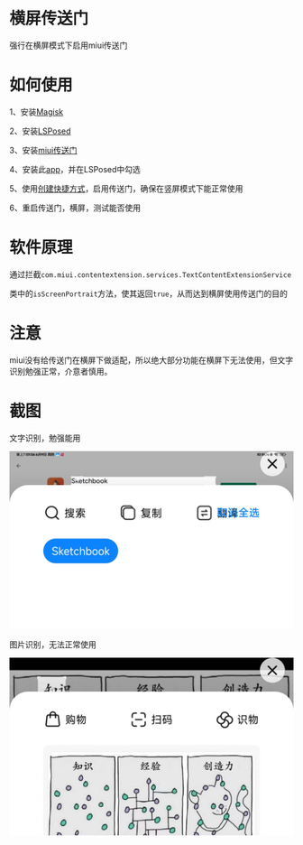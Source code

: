 # 横屏传送门

强行在横屏模式下启用miui传送门

# 如何使用

1、安装[Magisk](https://github.com/topjohnwu/Magisk)

2、安装[LSPosed](https://github.com/LSPosed/LSPosed)

3、安装[miui传送门](util/传送门_2.5.18.apk)

4、安装此[app](util/app-release-1.0.apk)，并在LSPosed中勾选

5、使用[创建快捷方式](util/创建快捷方式.apk)，启用传送门，确保在竖屏模式下能正常使用

6、重启传送门，横屏，测试能否使用

# 软件原理

通过拦截`com.miui.contentextension.services.TextContentExtensionService`

类中的`isScreenPortrait`方法，使其返回`true`，从而达到横屏使用传送门的目的

# 注意

miui没有给传送门在横屏下做适配，所以绝大部分功能在横屏下无法使用，但文字识别勉强正常，介意者慎用。

# 截图

文字识别，勉强能用

![勉强能用](util/text.jpg)

图片识别，无法正常使用

![图片识别](util/photo.jpg)
